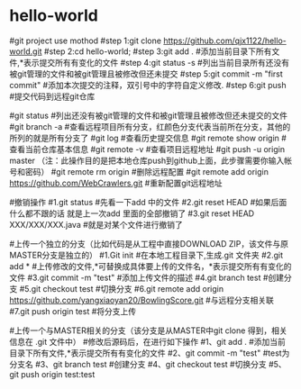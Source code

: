 # hello-world
#git project use mothod
#step 1:git clone https://github.com/qjx1122/hello-world.git
#step 2:cd hello-world;
#step 3:git add . #添加当前目录下所有文件,*表示提交所有有变化的文件
#step 4:git status -s #列出当前目录所有还没有被git管理的文件和被git管理且被修改但还未提交
#step 5:git commit -m "first commit" #添加本次提交的注释，双引号中的字符自定义修改.
#step 6:git push #提交代码到远程git仓库

#git status #列出还没有被git管理的文件和被git管理且被修改但还未提交的文件
#git branch -a #查看远程项目所有分支，红颜色分支代表当前所在分支，其他的所列的就是所有分支了
#git log #查看历史提交信息
#git remote show origin #查看当前仓库基本信息
#git remote -v #查看项目远程地址
#git push -u origin master   （注：此操作目的是把本地仓库push到github上面，此步骤需要你输入帐号和密码）
#git remote rm origin #删除远程配置
#git remote add origin https://github.com/WebCrawlers.git #重新配置git远程地址

#撤销操作
#1.git status #先看一下add 中的文件
#2.git reset HEAD #如果后面什么都不跟的话 就是上一次add 里面的全部撤销了 
#3.git reset HEAD XXX/XXX/XXX.java #就是对某个文件进行撤销了

#上传一个独立的分支（比如代码是从工程中直接DOWNLOAD ZIP，该文件与原MASTER分支是独立的）
#1.Git init #在本地工程目录下,生成.git 文件夹
#2.git add * #上传修改的文件,*可替换成具体要上传的文件名，*表示提交所有有变化的文件
#3.git commit -m "test" #添加上传文件的描述
#4.git branch test #创建分支
#5.git checkout test #切换分支
#6.git remote add origin https://github.com/yangxiaoyan20/BowlingScore.git #与远程分支相关联
#7.git push origin test #将分支上传


#上传一个与MASTER相关的分支（该分支是从MASTER中git clone 得到，相关信息在 .git 文件中）
#修改后源码后，在进行如下操作
#1、git add . #添加当前目录下所有文件,*表示提交所有有变化的文件
#2、git commit -m "test" #test为分支名
#3、git branch test #创建分支
#4、git checkout test #切换分支
#5、git push origin test:test
